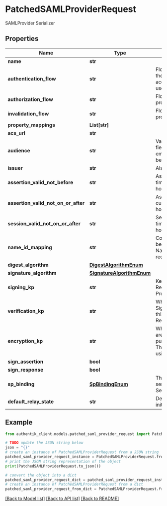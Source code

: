 # PatchedSAMLProviderRequest

SAMLProvider Serializer

## Properties

Name | Type | Description | Notes
------------ | ------------- | ------------- | -------------
**name** | **str** |  | [optional] 
**authentication_flow** | **str** | Flow used for authentication when the associated application is accessed by an un-authenticated user. | [optional] 
**authorization_flow** | **str** | Flow used when authorizing this provider. | [optional] 
**invalidation_flow** | **str** | Flow used ending the session from a provider. | [optional] 
**property_mappings** | **List[str]** |  | [optional] 
**acs_url** | **str** |  | [optional] 
**audience** | **str** | Value of the audience restriction field of the assertion. When left empty, no audience restriction will be added. | [optional] 
**issuer** | **str** | Also known as EntityID | [optional] 
**assertion_valid_not_before** | **str** | Assertion valid not before current time + this value (Format: hours&#x3D;-1;minutes&#x3D;-2;seconds&#x3D;-3). | [optional] 
**assertion_valid_not_on_or_after** | **str** | Assertion not valid on or after current time + this value (Format: hours&#x3D;1;minutes&#x3D;2;seconds&#x3D;3). | [optional] 
**session_valid_not_on_or_after** | **str** | Session not valid on or after current time + this value (Format: hours&#x3D;1;minutes&#x3D;2;seconds&#x3D;3). | [optional] 
**name_id_mapping** | **str** | Configure how the NameID value will be created. When left empty, the NameIDPolicy of the incoming request will be considered | [optional] 
**digest_algorithm** | [**DigestAlgorithmEnum**](DigestAlgorithmEnum.md) |  | [optional] 
**signature_algorithm** | [**SignatureAlgorithmEnum**](SignatureAlgorithmEnum.md) |  | [optional] 
**signing_kp** | **str** | Keypair used to sign outgoing Responses going to the Service Provider. | [optional] 
**verification_kp** | **str** | When selected, incoming assertion&#39;s Signatures will be validated against this certificate. To allow unsigned Requests, leave on default. | [optional] 
**encryption_kp** | **str** | When selected, incoming assertions are encrypted by the IdP using the public key of the encryption keypair. The assertion is decrypted by the SP using the the private key. | [optional] 
**sign_assertion** | **bool** |  | [optional] 
**sign_response** | **bool** |  | [optional] 
**sp_binding** | [**SpBindingEnum**](SpBindingEnum.md) | This determines how authentik sends the response back to the Service Provider. | [optional] 
**default_relay_state** | **str** | Default relay_state value for IDP-initiated logins | [optional] 

## Example

```python
from authentik_client.models.patched_saml_provider_request import PatchedSAMLProviderRequest

# TODO update the JSON string below
json = "{}"
# create an instance of PatchedSAMLProviderRequest from a JSON string
patched_saml_provider_request_instance = PatchedSAMLProviderRequest.from_json(json)
# print the JSON string representation of the object
print(PatchedSAMLProviderRequest.to_json())

# convert the object into a dict
patched_saml_provider_request_dict = patched_saml_provider_request_instance.to_dict()
# create an instance of PatchedSAMLProviderRequest from a dict
patched_saml_provider_request_from_dict = PatchedSAMLProviderRequest.from_dict(patched_saml_provider_request_dict)
```
[[Back to Model list]](../README.md#documentation-for-models) [[Back to API list]](../README.md#documentation-for-api-endpoints) [[Back to README]](../README.md)



